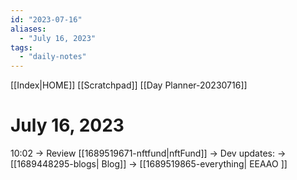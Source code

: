 ```yaml
---
id: "2023-07-16"
aliases:
  - "July 16, 2023"
tags:
  - "daily-notes"
---
```

[[Index|HOME]]
[[Scratchpad]]
[[Day Planner-20230716]]
# July 16, 2023
10:02
-> Review [[1689519671-nftfund|nftFund]]
-> Dev updates:
-> [[1689448295-blogs| Blog]]
-> [[1689519865-everything| EEAAO ]]


